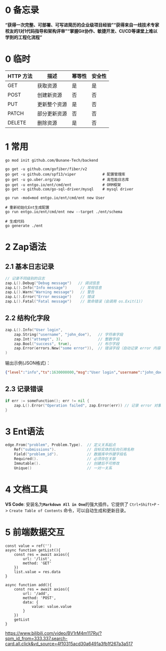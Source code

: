 # 0 备忘录

**​“获得一次完整、可部署、可写进简历的企业级项目经验”​**​
**​“获得来自一线技术专家校友的1对1代码指导和架构评审”​**​
**​“掌握Git协作、敏捷开发、CI/CD等课堂上难以学到的工程化流程”​**

# 0 临时
| HTTP 方法 | 描述     | 幂等性 | 安全性 |
| ------- | ------ | --- | --- |
| GET     | 获取资源   | 是   | 是   |
| POST    | 创建新资源  | 否   | 否   |
| PUT     | 更新整个资源 | 是   | 否   |
| PATCH   | 部分更新资源 | 否   | 否   |
| DELETE  | 删除资源   | 是   | 否   |

# 1 常用
```shell
go mod init github.com/Bunane-Tech/backend

go get -u github.com/gofiber/fiber/v2
go get -u github.com/spf13/viper 			# 配置管理库
go get -u go.uber.org/zap					# 高性能日志库
go get -u entgo.io/ent/cmd/ent				# ORM框架
go get -u github.com/go-sql-driver/mysql	# mysql driver
```

```shell
go run -mod=mod entgo.io/ent/cmd/ent new User

# 重新初始化Ent生成配置
go run entgo.io/ent/cmd/ent new --target ./ent/schema 

# 生成代码
go generate ./ent
```

# 2 Zap语法

## 2.1 基本日志记录​
```go
// 记录不同级别的日志
zap.L().Debug("Debug message")   // 调试信息
zap.L().Info("Info message")      // 常规信息
zap.L().Warn("Warning message")   // 警告
zap.L().Error("Error message")    // 错误
zap.L().Fatal("Fatal message")    // 致命错误（会调用 os.Exit(1)）
```
## 2.2 结构化字段​
```go
zap.L().Info("User login",
    zap.String("username", "john_doe"),   // 字符串字段
    zap.Int("attempt", 3),                // 整数字段
    zap.Bool("success", true),            // 布尔字段
    zap.Error(errors.New("some error")),  // 错误字段（自动记录 error 内容）
)
```
输出示例(JSON格式)：
```json
{"level":"info","ts":1630000000,"msg":"User login","username":"john_doe","attempt":3,"success":true,"error":"some error"}
```
## 2.3 记录错误​
```go
if err := someFunction(); err != nil {
    zap.L().Error("Operation failed", zap.Error(err)) // 记录 error 对象
}
```
# 3 Ent语法
```go
edge.From("problem", Problem.Type).  // 定义关系起点
    Ref("submissions").              // 目标实体的反向引用名称
    Field("problem_id").             // 数据库中外键字段名
    Required().                      // 必须存在关联
    Immutable().                     // 创建后不可修改
    Unique()                         // 一对一关系
```
# 4 文档工具

**VS Code​**​: 安装名为 ​**​`Markdown All in One`​**​ 的强大插件。它提供了 `Ctrl+Shift+P` -> `Create Table of Contents` 命令，可以自动生成和更新目录。


# 5 前端数据交互
```vue3
const value = ref('')
async function getList(){
    const res = await axios({
        url: '/list',
        method: 'GET'
    })
    list.value = res.data
}

async function add(){
    const res = await axios({
        url: '/add',
        method: 'POST',
        data: {
            value: value.value
        }
    })
    getList
}
```
https://www.bilibili.com/video/BV1rM4m117Ry/?spm_id_from=333.337.search-card.all.click&vd_source=4f10315acd30a6491a3fb1f267a3a517